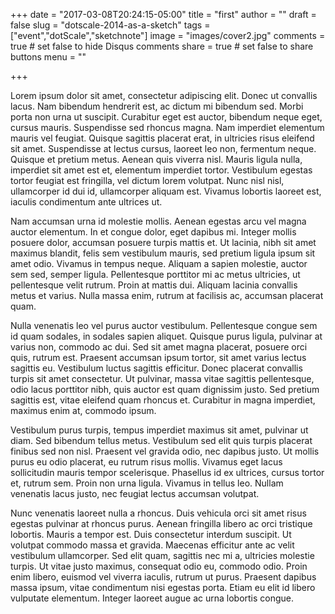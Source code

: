 +++
date = "2017-03-08T20:24:15-05:00"
title = "first"
author = ""
draft = false
slug = "dotscale-2014-as-a-sketch"
tags = ["event","dotScale","sketchnote"]
image = "images/cover2.jpg"
comments = true     # set false to hide Disqus comments
share = true        # set false to share buttons
menu = "" 

+++

Lorem ipsum dolor sit amet, consectetur adipiscing elit. Donec ut convallis lacus. Nam bibendum hendrerit est, ac dictum mi bibendum sed. Morbi porta non urna ut suscipit. Curabitur eget est auctor, bibendum neque eget, cursus mauris. Suspendisse sed rhoncus magna. Nam imperdiet elementum mauris vel feugiat. Quisque sagittis placerat erat, in ultricies risus eleifend sit amet. Suspendisse at lectus cursus, laoreet leo non, fermentum neque. Quisque et pretium metus. Aenean quis viverra nisl. Mauris ligula nulla, imperdiet sit amet est et, elementum imperdiet tortor. Vestibulum egestas tortor feugiat est fringilla, vel dictum lorem volutpat. Nunc nisl nisl, ullamcorper id dui id, ullamcorper aliquam est. Vivamus lobortis laoreet est, iaculis condimentum ante ultrices ut.

Nam accumsan urna id molestie mollis. Aenean egestas arcu vel magna auctor elementum. In et congue dolor, eget dapibus mi. Integer mollis posuere dolor, accumsan posuere turpis mattis et. Ut lacinia, nibh sit amet maximus blandit, felis sem vestibulum mauris, sed pretium ligula ipsum sit amet odio. Vivamus in tempus neque. Aliquam a sapien molestie, auctor sem sed, semper ligula. Pellentesque porttitor mi ac metus ultricies, ut pellentesque velit rutrum. Proin at mattis dui. Aliquam lacinia convallis metus et varius. Nulla massa enim, rutrum at facilisis ac, accumsan placerat quam.

Nulla venenatis leo vel purus auctor vestibulum. Pellentesque congue sem id quam sodales, in sodales sapien aliquet. Quisque purus ligula, pulvinar at varius non, commodo ac dui. Sed sit amet magna placerat, posuere orci quis, rutrum est. Praesent accumsan ipsum tortor, sit amet varius lectus sagittis eu. Vestibulum luctus sagittis efficitur. Donec placerat convallis turpis sit amet consectetur. Ut pulvinar, massa vitae sagittis pellentesque, odio lacus porttitor nibh, quis auctor est quam dignissim justo. Sed pretium sagittis est, vitae eleifend quam rhoncus et. Curabitur in magna imperdiet, maximus enim at, commodo ipsum.

Vestibulum purus turpis, tempus imperdiet maximus sit amet, pulvinar ut diam. Sed bibendum tellus metus. Vestibulum sed elit quis turpis placerat finibus sed non nisl. Praesent vel gravida odio, nec dapibus justo. Ut mollis purus eu odio placerat, eu rutrum risus mollis. Vivamus eget lacus sollicitudin mauris tempor scelerisque. Phasellus id ex ultrices, cursus tortor et, rutrum sem. Proin non urna ligula. Vivamus in tellus leo. Nullam venenatis lacus justo, nec feugiat lectus accumsan volutpat.

Nunc venenatis laoreet nulla a rhoncus. Duis vehicula orci sit amet risus egestas pulvinar at rhoncus purus. Aenean fringilla libero ac orci tristique lobortis. Mauris a tempor est. Duis consectetur interdum suscipit. Ut volutpat commodo massa et gravida. Maecenas efficitur ante ac velit vestibulum ullamcorper. Sed elit quam, sagittis nec mi a, ultricies molestie turpis. Ut vitae justo maximus, consequat odio eu, commodo odio. Proin enim libero, euismod vel viverra iaculis, rutrum ut purus. Praesent dapibus massa ipsum, vitae condimentum nisi egestas porta. Etiam eu elit id libero vulputate elementum. Integer laoreet augue ac urna lobortis congue.

